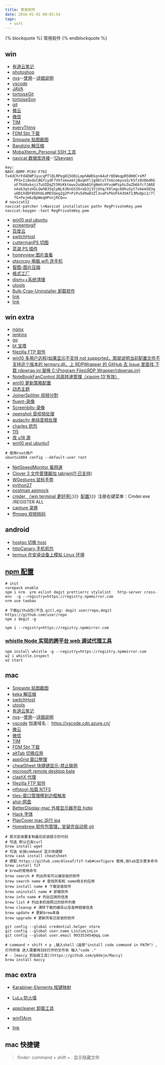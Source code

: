 ```yaml
---
title: 常用软件
date: 2016-01-01 00:03:54
tags:
  - soft
---
```


{% blockquote %} 常用软件 {% endblockquote %}

<!--more-->

## win

- [有道云笔记](http://note.youdao.com/)
- [photoshop](https://www.adobe.com/cn/downloads.html?promoid=RL89NGY7&mv=other)
- [nvs](https://github.com/jasongin/nvs/tags)--[使用](/myBlog/2021/07/03/%E7%8E%AF%E5%A2%83%E9%85%8D%E7%BD%AE/node/)--[详细说明](https://zhuanlan.zhihu.com/p/369367869)
- [vscode](https://code.visualstudio.com/)
- [JAVA](https://www.java.com/zh_CN/download/)
- [tortoiseGit](https://tortoisegit.org/)
- [tortoiseSvn](https://tortoisesvn.net/)
- [git](https://git-scm.com/downloads)
- [微云](https://www.weiyun.com/download.html)
- [微信](https://pc.weixin.qq.com/)
- [TIM](https://office.qq.com/download.html)
- [everyThing](http://www.voidtools.com/downloads/)
- [FDM 5bt 下载](https://www.freedownloadmanager.org/zh/)
- [Snipaste 贴图截图](https://zh.snipaste.com/)
- [Bandizip 解压缩](https://cn.bandisoft.com/bandizip/)
- [MobaXterm_Personal SSH 工具](https://mobaxterm.mobatek.net/download.html)
- [navicat 数据库连接](https://www.navicat.com.cn/download/direct-download?product=navicat_premium_cs_x64.exe&location=1)--[12keygen](https://github.com/JohnHubcr/navicat-keygen)

```shell
key:
NAVC-BDMF-PCKV-F76I  Tx4dChrFd4EWPJyucqPTlQLRPeg815OOiLmphAWEkq+A4uFr0EWoqpR5OH0C+sM7
    PFG+Ii8edxCBGYiydF7VXfxmxemtjBxqHfl1g9blvlTnGcnmyvxG/kSfz8V8bdRG
    oF7hX8vkojzTuUIDqZt5MzKktewv2oGKm01FgNmXcHYvoWPzphLOaZb6bfcfJARE
    nXob3qtaVGLQwhB3SqlpNL63KnGS3X+ab3jIVjUVq/X9lmgc68huSyt7x6em5O3q
    uOD1XdDF85DhOLmME5QegZg2P+PiPu5d9w03Zl3vaPsPkUFk43UAf13MuQpc2/7l
    fG+Pejm6zBpWeqHPnnjRCQ==
# navicat12
navicat-patcher \<Navicat installation path> RegPrivateKey.pem
navicat-keygen -text RegPrivateKey.pem
```

- [win10 wsl ubuntu](https://zhuanlan.zhihu.com/p/48169950)
- [screentogif](https://www.screentogif.com/downloads.html?l=zh_cn)
- [百度云](https://pan.baidu.com/download)
- [switchHost](https://github.com/oldj/SwitchHosts/releases)
- [cuttermanPS 切图](https://www.cutterman.cn/zh/cutterman)
- [蓝湖 PS 插件](https://lanhuapp.com/ps?comeFrom=%E9%A1%B9%E7%9B%AE%E5%88%97%E8%A1%A8_%E5%8F%B3%E4%B8%8A)
- [honeyview 图片查看](https://www.bandisoft.com/honeyview/)
- [qtscrcpy 电脑 wifi 连手机](https://github.com/barry-ran/QtScrcpy/releases)
- [智图-图片压缩](https://zhitu.isux.us/)
- [格式工厂](http://www.pcfreetime.com/formatfactory/CN/download.html)
- [dism++系统清理](https://github.com/Chuyu-Team/Dism-Multi-language/releases)
- [utools](https://u.tools/)
- [Bulk-Crap-Uninstaller 卸载软件](https://github.com/Klocman/Bulk-Crap-Uninstaller)
- [link](http://note.youdao.com/)
- [link](http://note.youdao.com/)

## win extra

- [nginx](https://nginx.org/en/download.html)
- [jenkins](https://jenkins.io/)
- [go](https://golang.org/dl/)
- [bt 宝塔](https://www.bt.cn/)
- [filezilla FTP 软件](https://filezilla-project.org/)
- [win10 多用户远程(如果显示不支持 not supported，那就说明当前配置文件不支持这个版本的 termsrv.dll，上 RDPWrapper 的 GitHub 去 Issue 里面找,下载 rdpwrap.ini 替换 C:\Program Files\RDP Wrapper/rdpwrap.ini)](https://github.com/stascorp/rdpwrap)
- [NoteBookFanControl 风扇转速管理（xiaoim 13'有效）](https://github.com/hirschmann/nbfc/releases)
- [win10 更新策略配置](https://blog.csdn.net/u012318074/article/details/72026670)
- [动态主题](https://apps.microsoft.com/store/detail/%E5%8A%A8%E6%80%81%E4%B8%BB%E9%A2%98/9NBLGGH1ZBKW?hl=zh-cn)
- [JoinerSplitter 视频分割](https://github.com/Rambalac/JoinerSplitter)
- [fluent-录像](https://apps.microsoft.com/store/detail/fluent-screen-recorder/9MWV79XLFQH7)
- [Screenbits-录像](https://apps.microsoft.com/store/detail/screenbits-screen-recorder/9P65DCKJFTJ3?hl=zh-cn)
- [openshot 音视频处理](https://www.openshot.org/)
- [audacity 单纯音频处理](https://www.audacityteam.org/)
- [charles 抓包](https://www.charlesproxy.com/)
- [115](http://anxia.com/w/dnb115)
- [改 u18 源](https://juejin.im/post/5d5f93156fb9a06b093622a9)
- [win10 wsl ubuntu1](https://zhuanlan.zhihu.com/p/34950508)

```shell
# 使用root用户
ubuntu1804 config --default-user root
```

- [NetSpeedMonitor 看网速](https://github.com/hanyizhao/NetSpeedMonitor)
- [Clover 3 文件管理器加 tab(win11 已支持)](http://cn.ejie.me/)
- [WGestures 鼠标手势](http://www.yingdev.com/projects/wgestures)
- [python27](https://www.python.org/download/releases/2.7/)
- [postman apimock](https://www.getpostman.com/)
- [cmder （win terminal 更好用）](http://cmder.net/)》》》[配置](http://www.jianshu.com/p/7a706c0a3411)》》》注册右键菜单：Cmder.exe /REGISTER ALL
- [capture 录屏](https://github.com/MathewSachin/Captura/releases)
- [ffmpeg 视频转码](https://github.com/BtbN/FFmpeg-Builds/releases)

## android

- [hostgo 切换 host](https://play.google.com/store/apps/details?id=dns.hosts.server.change&hl=zh&gl=US)
- [httpCanary 手机抓包](https://play.google.com/store/apps/details?id=com.guoshi.httpcanary&hl=zh&gl=US)
- [termux 在安卓设备上模拟 Linux 环境](https://termux.com/)

## [npm 配置](/myBlog/2022/04/14/环境配置/node/)

```shell
# init
corepack enable
npm i nrm  yrm eslint degit prettierrc stylelint   http-server cross-env  -g --registry=https://registry.npmmirror.com
nrm use taobao

# 下载github包(不含.git),eg: degit user/repo,degit https://github.com/user/repo
npm i degit -g

npm i --registry=https://registry.npmmirror.com
```

### [whistle Node 实现的跨平台 web 调试代理工具](https://wproxy.org/whistle/)

```shell
npm install whistle -g --registry=https://registry.npmmirror.com
w2 i whistle.inspect
w2 start
```

## mac

- [Snipaste 贴图截图](https://zh.snipaste.com/)
- [keka 解压缩](https://www.keka.io/zh-cn/)
- [switchHost](https://github.com/oldj/SwitchHosts/releases)
- [utools](https://u.tools/)
- [有道云笔记](http://note.youdao.com/)
- [nvs](https://github.com/jasongin/nvs/tags)--[使用](/myBlog/2021/07/03/%E7%8E%AF%E5%A2%83%E9%85%8D%E7%BD%AE/node/)--[详细说明](https://zhuanlan.zhihu.com/p/369367869)
- [vscode](https://code.visualstudio.com/) 加速域名： https://vscode.cdn.azure.cn/
- [微云](https://www.weiyun.com/download.html)
- [微信](https://pc.weixin.qq.com/)
- [TIM](https://office.qq.com/download.html)
- [FDM 5bt 下载](https://www.freedownloadmanager.org/zh/)
- [altTab 切换应用](https://github.com/lwouis/alt-tab-macos)
- [appGrid 窗口整理](https://github.com/mjolnirapp/AppGrid)
- [cheatSheet 快捷键显示-禁止联网](https://cheatsheet-mac.en.softonic.com/mac?ex=DINS-635.1)
- [microsoft remote desktop bate](https://install.appcenter.ms/orgs/rdmacios-k2vy/apps/microsoft-remote-desktop-for-mac/distribution_groups/all-users-of-microsoft-remote-desktop-for-mac)
- [clashX 代理](https://github.com/yichengchen/clashX)
- [filezilla FTP 软件](https://filezilla-project.org/)
- [ntfstool-加载 NTFS](https://github.com/ntfstool/ntfstool/releases)
- [tiles-窗口管理移到边框触发](https://www.sempliva.com/tiles/index.html#home)
- [alist-网盘](https://alist.nn.ci/zh/guide/install/docker.html)
- [BetterDisplay-mac 外接显示器开启 hidpi](https://github.com/waydabber/BetterDisplay/releases)
- [Hack 字体](https://github.com/ryanoasis/nerd-fonts/releases/download/v3.0.1/Hack.zip)
- [PlayCover mac 运行 ipa](https://github.com/PlayCover/PlayCover/releases)
- [Homebrew 软件包管理，安装完自动带 git](https://brew.sh/index_zh-cn)

```shell
# 首次安装要复制最后安装提示的代码
# 可选 默认已有curl
brew install wget
# 可选 长按command 显示快捷键
brew cask install cheatsheet
# 搭配 https://github.com/Aloxaf/fzf-tab#configure 使用,按tab显示更多命令
brew install fzf
# brew的常用命令
brew search # 列出所有可以被安装的软件
brew search name # 查找所有和 name相关的应用
brew install name # 下载安装软件
brew uninstall name # 卸载软件
brew info name # 列出应用的信息
brew list # 列出本机按照过的软件列表
brew cleanup # 清除下载的缓存以及各种链接信息
brew update # 更新brew本身
brew upgrade # 更新所有已安装的软件

git config --global credential.helper store
git config --global user.name LinJieLinLin
git config --global user.email 993353454@qq.com

# command + shift + p ,输入shell（选择"install code command in PATH"）,打开终端 进入需要用IDE打开的文件夹 输入"code ."
# - [maccy 剪贴板工具](https://github.com/p0deje/Maccy)
brew install maccy
```

## mac extra

- [Karabiner-Elements 按键映射](https://github.com/pqrs-org/Karabiner-Elements)
- [LuLu 防火墙](https://github.com/objective-see/LuLu)
- [appcleaner 卸载工具](http://freemacsoft.net/appcleaner/)

- [win11Arm](https://blog.csdn.net/weixin_52799373/article/details/129658881)
- [link](https://lj4.top/)

## mac 快捷键

> finder: command + shift + . 显示隐藏文件
